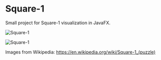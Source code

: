 # Square-1

Small project for Square-1 visualization in JavaFX.

![Square-1](https://upload.wikimedia.org/wikipedia/commons/7/7c/Square-1_scrambled.jpg)

![Square-1](https://en.wikipedia.org/wiki/File:Square-1_solved.jpg)

Images from Wikipedia: https://en.wikipedia.org/wiki/Square-1_(puzzle)
